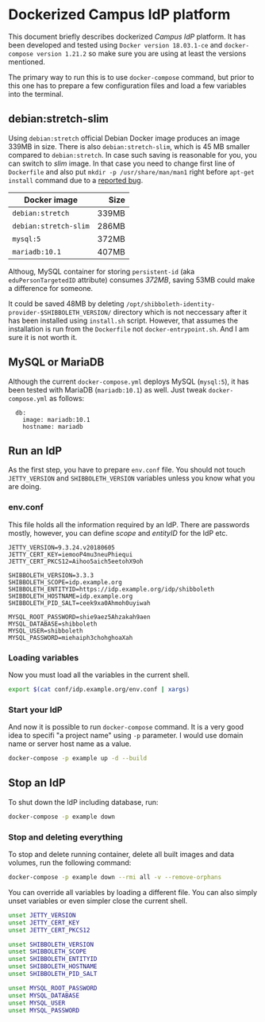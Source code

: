 # Dockerized Campus IdP platform

This document briefly describes dockerized _Campus IdP_ platform. It has been developed and tested using `Docker version 18.03.1-ce` and `docker-compose version 1.21.2` so make sure you are using at least the versions mentioned.

The primary way to run this is to use `docker-compose` command, but prior to this one has to prepare a few configuration files and load a few variables into the terminal.

## debian:stretch-slim

Using `debian:stretch` official Debian Docker image produces an image 339MB in size. There is also `debian:stretch-slim`, which is 45 MB smaller compared to `debian:stretch`. In case such saving is reasonable for you, you can switch to _slim_ image. In that case you need to change first line of `Dockerfile` and also put `mkdir -p /usr/share/man/man1` right before `apt-get install` command due to a [reported bug][].

| Docker image          | Size  |
| --------------------- | -----:|
| `debian:stretch`      | 339MB |
| `debian:stretch-slim` | 286MB |
| `mysql:5`             | 372MB |
| `mariadb:10.1`        | 407MB |

Althoug, MySQL container for storing `persistent-id` (aka `eduPersonTargetedID` attribute) consumes _372MB_, saving 53MB could make a difference for someone.

It could be saved 48MB by deleting `/opt/shibboleth-identity-provider-$SHIBBOLETH_VERSION/` directory which is not neccessary after it has been installed using `install.sh` script. However, that assumes the installation is run from the `Dockerfile` not `docker-entrypoint.sh`. And I am sure it is not worth it.

## MySQL or MariaDB

Although the current `docker-compose.yml` deploys MySQL (`mysql:5`), it has been tested with MariaDB (`mariadb:10.1`) as well. Just tweak `docker-compose.yml` as follows:

```
  db:
    image: mariadb:10.1
    hostname: mariadb
```

## Run an IdP

As the first step, you have to prepare `env.conf` file. You should not touch `JETTY_VERSION` and `SHIBBOLETH_VERSION` variables unless you know what you are doing.

### env.conf

This file holds all the information required by an IdP. There are passwords mostly, however, you can define _scope_ and _entityID_ for the IdP etc.

```
JETTY_VERSION=9.3.24.v20180605
JETTY_CERT_KEY=iemooP4mu3neuPhiequi
JETTY_CERT_PKCS12=Aihoo5aich5eetohX9oh

SHIBBOLETH_VERSION=3.3.3
SHIBBOLETH_SCOPE=idp.example.org
SHIBBOLETH_ENTITYID=https://idp.example.org/idp/shibboleth
SHIBBOLETH_HOSTNAME=idp.example.org
SHIBBOLETH_PID_SALT=ceek9xa0Ahmoh0uyiwah

MYSQL_ROOT_PASSWORD=shie9aez5Ahzakah9aen
MYSQL_DATABASE=shibboleth
MYSQL_USER=shibboleth
MYSQL_PASSWORD=miehaiph3chohghoaXah
```

### Loading variables

Now you must load all the variables in the current shell.

```bash
export $(cat conf/idp.example.org/env.conf | xargs)
```

### Start your IdP

And now it is possible to run `docker-compose` command. It is a very good idea to specifi "a project name" using `-p` parameter. I would use domain name or server host name as a value.

```bash
docker-compose -p example up -d --build
```

## Stop an IdP

To shut down the IdP including database, run:

```bash
docker-compose -p example down
```

### Stop and deleting everything

To stop and delete running container, delete all built images and data volumes, run the following command:

```bash
docker-compose -p example down --rmi all -v --remove-orphans
```

You can override all variables by loading a different file. You can also simply unset variables or even simpler close the current shell.

```bash
unset JETTY_VERSION
unset JETTY_CERT_KEY
unset JETTY_CERT_PKCS12

unset SHIBBOLETH_VERSION
unset SHIBBOLETH_SCOPE
unset SHIBBOLETH_ENTITYID
unset SHIBBOLETH_HOSTNAME
unset SHIBBOLETH_PID_SALT

unset MYSQL_ROOT_PASSWORD
unset MYSQL_DATABASE
unset MYSQL_USER
unset MYSQL_PASSWORD
```

[reported bug]: https://bugs.debian.org/cgi-bin/bugreport.cgi?bug=863199

